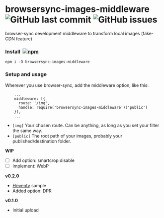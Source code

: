 # browsersync-images-middleware  ![GitHub last commit](https://img.shields.io/github/last-commit/tigersway/browsersync-images-middleware?style=flat-square) ![GitHub issues](https://img.shields.io/github/issues/tigersway/browsersync-images-middleware?style=flat-square)

browser-sync development middleware to transform local images (fake-CDN feature)


### Install  [![npm](https://img.shields.io/npm/v/browsersync-images-middleware?style=flat-square)](https://www.npmjs.com/package/browsersync-images-middleware)

```
npm i -D browsersync-images-middleware
```

### Setup and usage

Wherever you use browser-sync, add the middleware option, like this:
```
    ...
    middleware: [{
      route: '/img',
      handle: require('browsersync-images-middleware')('public')
    }],
    ...
```
- `[img]` Your chosen route. Can be anything, as long as you set your filter the same way.
- `[public]` The root path of your images, probably your published/destination folder.

**WIP**
- [ ] Add option: smartcrop disable
- [ ] Implement: WebP

**v0.2.0**
- [Eleventy](https://www.11ty.dev/) sample
- Added option: DPR

**v0.1.0**
- Initial upload
